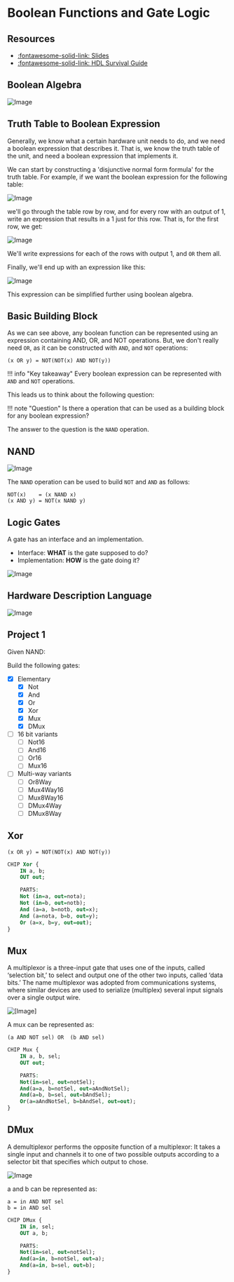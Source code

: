 Boolean Functions and Gate Logic
===

Resources
---
- [:fontawesome-solid-link: Slides](https://drive.google.com/file/d/1MY1buFHo_Wx5DPrKhCNSA2cm5ltwFJzM/view)
- [:fontawesome-solid-link: HDL Survival Guide](https://drive.google.com/file/d/1dPj4XNby9iuAs-47U9k3xtYy9hJ-ET0T/view)

Boolean Algebra
---

![Image](assets/identities.png)

Truth Table to Boolean Expression
---

Generally, we know what a certain hardware unit needs to do, and we need a boolean
expression that describes it. That is, we know the truth table of the unit, and
need a boolean expression that implements it.

We can start by constructing a 'disjunctive normal form formula' for the truth
table. For example, if we want the boolean expression for the following table:

![Image](assets/table.png)

we'll go through the table row by row, and for every row with an output of 1,
write an expression that results in a 1 just for this row. That is, for the
first row, we get:

![Image](assets/row1.png)

We'll write expressions for each of the rows with output 1, and `OR` them all.

Finally, we'll end up with an expression like this:

![Image](assets/final_expression.png)

This expression can be simplified further using boolean algebra.

Basic Building Block
---

As we can see above, any boolean function can be represented using an
expression containing AND, OR, and NOT operations. But, we don't really need
`OR`, as it can be constructed with `AND`, and `NOT` operations:

```
(x OR y) = NOT(NOT(x) AND NOT(y))
```

!!! info "Key takeaway"
    Every boolean expression can be represented with `AND` and `NOT`
    operations.

This leads us to think about the following question:

!!! note "Question"
    Is there a operation that can be used as a building block for any
    boolean expression?

The answer to the question is the `NAND` operation.

NAND
---

![Image](assets/nand.png)

The `NAND` operation can be used to build `NOT` and `AND` as follows:

```
NOT(x)    = (x NAND x)
(x AND y) = NOT(x NAND y)
```

Logic Gates
---

A gate has an interface and an implementation.

- Interface: **WHAT** is the gate supposed to do?
- Implementation: **HOW** is the gate doing it?

![Image](assets/gate_interface_vs_implementation.png)

Hardware Description Language
---

![Image](assets/hdl.png)

Project 1
---

Given NAND:

Build the following gates:

 - [x] Elementary
     - [x] Not
     - [x] And
     - [x] Or
     - [x] Xor
     - [x] Mux
     - [x] DMux
 - [ ] 16 bit variants
     - [ ] Not16
     - [ ] And16
     - [ ] Or16
     - [ ] Mux16
 - [ ] Multi-way variants
     - [ ] Or8Way
     - [ ] Mux4Way16
     - [ ] Mux8Way16
     - [ ] DMux4Way
     - [ ] DMux8Way

Xor
---

```
(x OR y) = NOT(NOT(x) AND NOT(y))
```

```vhdl
CHIP Xor {
    IN a, b;
    OUT out;

    PARTS:
    Not (in=a, out=nota);
    Not (in=b, out=notb);
    And (a=a, b=notb, out=x);
    And (a=nota, b=b, out=y);
    Or (a=x, b=y, out=out);
}
```

Mux
---

A multiplexor is a three-input gate that uses one of the inputs, called
‘selection bit,’ to select and output one of the other two inputs, called ‘data
bits.’ The name multiplexor was adopted from communications systems, where
similar devices are used to serialize (multiplex) several input signals over a
single output wire.

![ [Image] ](assets/mux.png)

A mux can be represented as:

```
(a AND NOT sel) OR  (b AND sel)
```

```vhdl
CHIP Mux {
    IN a, b, sel;
    OUT out;

    PARTS:
    Not(in=sel, out=notSel);
    And(a=a, b=notSel, out=aAndNotSel);
    And(a=b, b=sel, out=bAndSel);
    Or(a=aAndNotSel, b=bAndSel, out=out);
}
```

DMux
---

A demultiplexor performs the opposite function of a multiplexor: It takes a
single input and channels it to one of two possible outputs according to a
selector bit that specifies which output to chose.

![Image](assets/Dmux.png)

a and b can be represented as:

```
a = in AND NOT sel
b = in AND sel
```

```vhdl
CHIP DMux {
    IN in, sel;
    OUT a, b;

    PARTS:
    Not(in=sel, out=notSel);
    And(a=in, b=notSel, out=a);
    And(a=in, b=sel, out=b);
}
```
